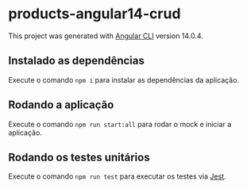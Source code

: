 # products-angular14-crud

This project was generated with [Angular CLI](https://github.com/angular/angular-cli) version 14.0.4.

## Instalado as dependências
Execute o comando `npm i` para instalar as dependências da aplicação.

## Rodando a aplicação

Execute o comando `npm run start:all` para rodar o mock e iniciar a aplicação.

## Rodando os testes unitários

Execute o comando `npm run test` para executar os testes via [Jest](https://jestjs.io/).
